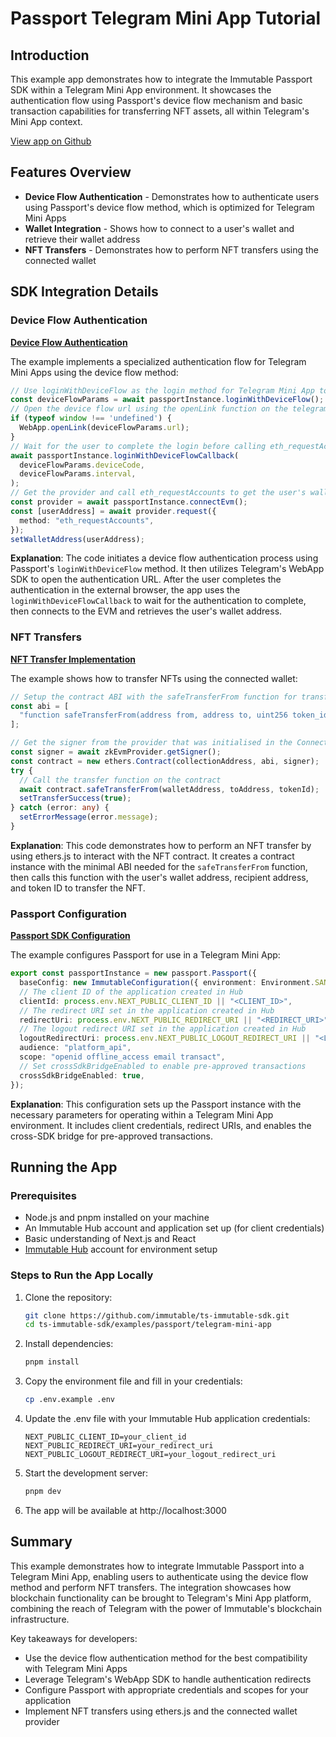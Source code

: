 # Passport Telegram Mini App Tutorial

## Introduction

This example app demonstrates how to integrate the Immutable Passport SDK within a Telegram Mini App environment. It showcases the authentication flow using Passport's device flow mechanism and basic transaction capabilities for transferring NFT assets, all within Telegram's Mini App context.

[View app on Github](https://github.com/immutable/ts-immutable-sdk/tree/main/examples/passport/telegram-mini-app)

## Features Overview

- **Device Flow Authentication** - Demonstrates how to authenticate users using Passport's device flow method, which is optimized for Telegram Mini Apps
- **Wallet Integration** - Shows how to connect to a user's wallet and retrieve their wallet address
- **NFT Transfers** - Demonstrates how to perform NFT transfers using the connected wallet

## SDK Integration Details

### Device Flow Authentication

**[Device Flow Authentication](https://github.com/immutable/ts-immutable-sdk/tree/main/examples/passport/telegram-mini-app/app/components/Connect.tsx)**

The example implements a specialized authentication flow for Telegram Mini Apps using the device flow method:

```typescript
// Use loginWithDeviceFlow as the login method for Telegram Mini App to ensure support for all devices
const deviceFlowParams = await passportInstance.loginWithDeviceFlow();
// Open the device flow url using the openLink function on the telegram sdk
if (typeof window !== 'undefined') {
  WebApp.openLink(deviceFlowParams.url);
}
// Wait for the user to complete the login before calling eth_requestAccounts
await passportInstance.loginWithDeviceFlowCallback(
  deviceFlowParams.deviceCode,
  deviceFlowParams.interval,
);
// Get the provider and call eth_requestAccounts to get the user's wallet address
const provider = await passportInstance.connectEvm();
const [userAddress] = await provider.request({
  method: "eth_requestAccounts",
});
setWalletAddress(userAddress);
```

**Explanation**: The code initiates a device flow authentication process using Passport's `loginWithDeviceFlow` method. It then utilizes Telegram's WebApp SDK to open the authentication URL. After the user completes the authentication in the external browser, the app uses the `loginWithDeviceFlowCallback` to wait for the authentication to complete, then connects to the EVM and retrieves the user's wallet address.

### NFT Transfers

**[NFT Transfer Implementation](https://github.com/immutable/ts-immutable-sdk/tree/main/examples/passport/telegram-mini-app/app/components/TransferAsset.tsx)**

The example shows how to transfer NFTs using the connected wallet:

```typescript
// Setup the contract ABI with the safeTransferFrom function for transferring assets
const abi = [
  "function safeTransferFrom(address from, address to, uint256 token_id)",
];

// Get the signer from the provider that was initialised in the Connect flow and create a contract instance
const signer = await zkEvmProvider.getSigner();
const contract = new ethers.Contract(collectionAddress, abi, signer);
try {
  // Call the transfer function on the contract
  await contract.safeTransferFrom(walletAddress, toAddress, tokenId);
  setTransferSuccess(true);
} catch (error: any) {
  setErrorMessage(error.message);
}
```

**Explanation**: This code demonstrates how to perform an NFT transfer by using ethers.js to interact with the NFT contract. It creates a contract instance with the minimal ABI needed for the `safeTransferFrom` function, then calls this function with the user's wallet address, recipient address, and token ID to transfer the NFT.

### Passport Configuration

**[Passport SDK Configuration](https://github.com/immutable/ts-immutable-sdk/tree/main/examples/passport/telegram-mini-app/app/utils.ts)**

The example configures Passport for use in a Telegram Mini App:

```typescript
export const passportInstance = new passport.Passport({
  baseConfig: new ImmutableConfiguration({ environment: Environment.SANDBOX }),
  // The client ID of the application created in Hub
  clientId: process.env.NEXT_PUBLIC_CLIENT_ID || "<CLIENT_ID>",
  // The redirect URI set in the application created in Hub
  redirectUri: process.env.NEXT_PUBLIC_REDIRECT_URI || "<REDIRECT_URI>",
  // The logout redirect URI set in the application created in Hub
  logoutRedirectUri: process.env.NEXT_PUBLIC_LOGOUT_REDIRECT_URI || "<LOGOUT_REDIRECT_URI>",
  audience: "platform_api",
  scope: "openid offline_access email transact",
  // Set crossSdkBridgeEnabled to enable pre-approved transactions
  crossSdkBridgeEnabled: true,
});
```

**Explanation**: This configuration sets up the Passport instance with the necessary parameters for operating within a Telegram Mini App environment. It includes client credentials, redirect URIs, and enables the cross-SDK bridge for pre-approved transactions.

## Running the App

### Prerequisites

- Node.js and pnpm installed on your machine
- An Immutable Hub account and application set up (for client credentials)
- Basic understanding of Next.js and React
- [Immutable Hub](https://hub.immutable.com/) account for environment setup

### Steps to Run the App Locally

1. Clone the repository:
   ```bash
   git clone https://github.com/immutable/ts-immutable-sdk.git
   cd ts-immutable-sdk/examples/passport/telegram-mini-app
   ```

2. Install dependencies:
   ```bash
   pnpm install
   ```

3. Copy the environment file and fill in your credentials:
   ```bash
   cp .env.example .env
   ```
   
4. Update the .env file with your Immutable Hub application credentials:
   ```
   NEXT_PUBLIC_CLIENT_ID=your_client_id
   NEXT_PUBLIC_REDIRECT_URI=your_redirect_uri
   NEXT_PUBLIC_LOGOUT_REDIRECT_URI=your_logout_redirect_uri
   ```

5. Start the development server:
   ```bash
   pnpm dev
   ```

6. The app will be available at http://localhost:3000

## Summary

This example demonstrates how to integrate Immutable Passport into a Telegram Mini App, enabling users to authenticate using the device flow method and perform NFT transfers. The integration showcases how blockchain functionality can be brought to Telegram's Mini App platform, combining the reach of Telegram with the power of Immutable's blockchain infrastructure.

Key takeaways for developers:
- Use the device flow authentication method for the best compatibility with Telegram Mini Apps
- Leverage Telegram's WebApp SDK to handle authentication redirects
- Configure Passport with appropriate credentials and scopes for your application
- Implement NFT transfers using ethers.js and the connected wallet provider 